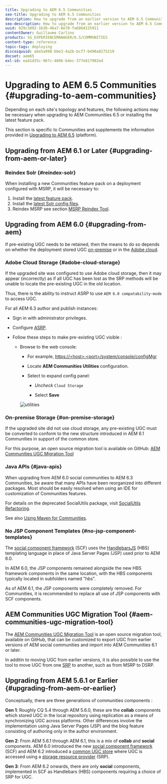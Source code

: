 ```yaml
---
title: Upgrading to AEM 6.5 Communities
seo-title: Upgrading to AEM 6.5 Communities
description: How to upgrade from an earlier version to AEM 6.5 Communities
seo-description: How to upgrade from an earlier version to AEM 6.5 Communities
uuid: 929c3892-1b3b-46a7-8e70-fa6864125911
contentOwner: Guillaume Carlino
products: SG_EXPERIENCEMANAGER/6.5/COMMUNITIES
content-type: reference
topic-tags: deploying
discoiquuid: abe5a998-bbe3-4a2b-bcf7-b490a8275219
docset: aem65
exl-id: ea41d35c-967c-4606-b4ec-377e817902e4
---
```

# Upgrading to AEM 6.5 Communities {#upgrading-to-aem-communities}

Depending on each site's topology and features, the following actions may be necessary when upgrading to AEM Communities 6.5 or installing the latest feature pack.

This section is specific to Communities and supplements the information provided in [Upgrading to AEM 6.5](/help/sites-deploying/upgrade.md) (platform).

## Upgrading from AEM 6.1 or Later {#upgrading-from-aem-or-later}

### Reindex Solr {#reindex-solr}

When installing a new Communities feature pack on a deployment configured with MSRP, it will be necessary to:

1. Install the [latest feature pack](/help/communities/deploy-communities.md#latestfeaturepack).
1. Install the [latest Solr config files](/help/communities/msrp.md#upgrading).
1. Reindex MSRP
   see section [MSRP Reindex Tool](/help/communities/msrp.md#msrp-reindex-tool).

## Upgrading from AEM 6.0 {#upgrading-from-aem}

If pre-existing UGC needs to be retained, then the means to do so depends on whether the deployment stored UGC [on-premise](#on-premise-storage) or in the [Adobe cloud](#adobe-cloud-storage).

### Adobe Cloud Storage {#adobe-cloud-storage}

If the upgraded site was configured to use Adobe cloud storage, then it may appear (incorrectly) as if all UGC has been lost as the SRP methods will be unable to locate the pre-existing UGC in the old location.

Thus, there is the ability to instruct ASRP to use `AEM 6.0 compatability-mode` to access UGC.

For all AEM 6.3 author and publish instances:

* Sign in with administrator privileges.
* Configure [ASRP](/help/communities/asrp.md).
* Follow these steps to make pre-existing UGC visible :

  * Browse to the web console:

    * For example, [https://&lt;host&gt;:&lt;port&gt;/system/console/configMgr](https://localhost:4502/system/console/configMgr)

    * Locate **AEM Communities Utilities** configuration.
    * Select to expand config panel:

      * *Uncheck* `Cloud Storage`

      * Select **Save**

    ![utilities](assets/utilities.png)

### On-premise Storage {#on-premise-storage}

If the upgraded site did not use cloud storage, any pre-existing UGC must be converted to conform to the new structure introduced in AEM 6.1 Communities in support of the common store.

For this purpose, an open source migration tool is available on GitHub:
[AEM Communities UGC Migration Tool](https://github.com/Adobe-Marketing-Cloud/communities-ugc-migration)

### Java APIs {#java-apis}

When upgrading from AEM 6.0 social communities to AEM 6.3 Communities, be aware that many APIs have been reorganized into different packages. Most should be easily resolved when using an IDE for customization of Communities features.

For details on the deprecated SocialUtils package, visit [SocialUtils Refactoring](/help/communities/socialutils.md).

See also [Using Maven for Communities](/help/communities/maven.md).

### No JSP Component Templates {#no-jsp-component-templates}

The [social component framework](/help/communities/scf.md) (SCF) uses the [HandlebarsJS](https://handlebarsjs.com/) (HBS) templating language in place of Java Server Pages (JSP) used prior to AEM 6.0.

In AEM 6.0, the JSP components remained alongside the new HBS framework components in the same location, with the HBS components typically located in subfolders named "hbs".

As of AEM 6.1, the JSP components were completely removed. For Communities, it is recommended to replace all use of JSP components with SCF components.

## AEM Communities UGC Migration Tool {#aem-communities-ugc-migration-tool}

The [AEM Communities UGC Migration Tool](https://github.com/Adobe-Marketing-Cloud/communities-ugc-migration) is an open source migration tool, available on GitHub, that can be customized to export UGC from earlier versions of AEM social communities and import into AEM Communities 6.1 or later.

In additin to moving UGC from earlier versions, it is also possible to use the tool to move UGC from one [SRP](/help/communities/working-with-srp.md) to another, such as from MSRP to DSRP.

## Upgrading from AEM 5.6.1 or Earlier {#upgrading-from-aem-or-earlier}

Conceptually, there are three generations of communities components :

**Gen 1**: Roughly CQ 5.4 through AEM 5.6.0, these are the **collab** components which stored UGC in the local repository using replication as a means of synchronizing UGC across platforms. Other differences involve the implementation using Java Server Pages (JSP) and the blog feature consisting of authoring only in the author environment.

**Gen 2**: From AEM 5.6.1 through AEM 6.1, this is a mix of **collab** and **social** components. AEM 6.0 introduced the new [social component framework](/help/communities/scf.md) (SCF) and AEM 6.2 introduced a [common UGC store](/help/communities/working-with-srp.md) where UGC is accessed using a [storage resource provider](/help/communities/srp.md) (SRP).

**Gen 3**: From AEM 6.2 onwards, there are only **social** components, implemented in SCF as Handlebars (HBS) components requiring a choice of SRP for UGC.
